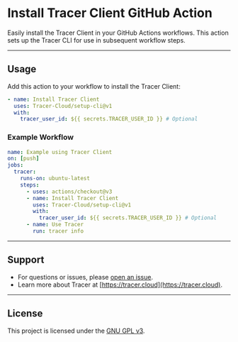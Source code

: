 # Install Tracer Client GitHub Action

Easily install the Tracer Client in your GitHub Actions workflows. This action sets up the Tracer CLI for use in subsequent workflow steps.

---

## Usage

Add this action to your workflow to install the Tracer Client:

```yaml
- name: Install Tracer Client
  uses: Tracer-Cloud/setup-cli@v1
  with:
    tracer_user_id: ${{ secrets.TRACER_USER_ID }} # Optional
```

### Example Workflow

```yaml
name: Example using Tracer Client
on: [push]
jobs:
  tracer:
    runs-on: ubuntu-latest
    steps:
      - uses: actions/checkout@v3
      - name: Install Tracer Client
        uses: Tracer-Cloud/setup-cli@v1
        with:
          tracer_user_id: ${{ secrets.TRACER_USER_ID }} # Optional
      - name: Use Tracer
        run: tracer info
```

---

## Support

- For questions or issues, please [open an issue](https://github.com/Tracer-Cloud/setup-cli/issues).
- Learn more about Tracer at [https://tracer.cloud](https://tracer.cloud).

---

## License

This project is licensed under the [GNU GPL v3](./LICENSE).
